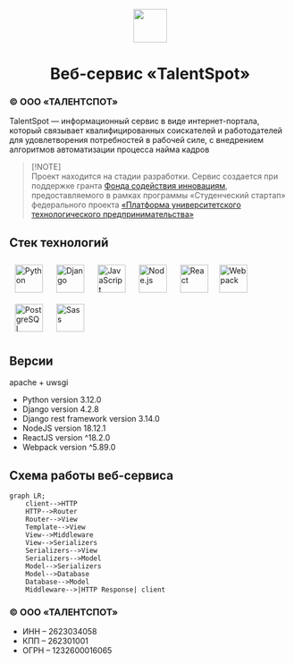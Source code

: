 <p align="center">
    <img src="templates/src/images/static/logo.png" alt=""
        width="60" align="center"
    /> 
    <h1 align="center">Веб-сервис «TalentSpot»</h1>
</p>

### © ООО «ТАЛЕНТСПОТ»

TalentSpot — информационный сервис в виде интернет-портала, который связывает квалифицированных соискателей и работодателей для удовлетворения потребностей в рабочей силе, с внедрением алгоритмов автоматизации процесса найма кадров

> [!NOTE]\
> Проект находится на стадии разработки. 
> Сервис создается  при поддержке гранта <a href="https://fasie.ru/">Фонда содействия инновациям</a>, предоставляемого 
> в рамках программы «Студенческий стартап» федерального проекта <a href="https://univertechpred.ru/">«Платформа университетского технологического предпринимательства»</a>


## Стек технологий


<div align="left">  
<a href="https://www.python.org/" target="_blank"><img style="margin: 10px" src="https://profilinator.rishav.dev/skills-assets/python-original.svg" alt="Python" height="50" /></a>
<a href="https://www.djangoproject.com/" target="_blank"><img style="margin: 10px" src="https://profilinator.rishav.dev/skills-assets/django-original.svg" alt="Django" height="50" /></a>
<a href="https://www.javascript.com/" target="_blank"><img style="margin: 10px" src="https://profilinator.rishav.dev/skills-assets/javascript-original.svg" alt="JavaScript" height="50" /></a>
<a href="https://nodejs.org/" target="_blank"><img style="margin: 10px" src="https://profilinator.rishav.dev/skills-assets/nodejs-original-wordmark.svg" alt="Node.js" height="50" /></a>
<a href="https://reactjs.org/" target="_blank"><img style="margin: 10px" src="https://profilinator.rishav.dev/skills-assets/react-original-wordmark.svg" alt="React" height="50"></a><a href="https://webpack.js.org/" target="_blank"><img style="margin: 10px" src="https://profilinator.rishav.dev/skills-assets/webpack-original.svg" alt="Webpack" height="50" /></a>
<a href="https://www.postgresql.org/" target="_blank"><img style="margin: 10px" src="https://profilinator.rishav.dev/skills-assets/postgresql-original-wordmark.svg" alt="PostgreSQL" height="50" /></a>
<a href="https://sass-lang.com/" target="_blank"><img style="margin: 10px" src="https://profilinator.rishav.dev/skills-assets/sass-original.svg" alt="Sass" height="50" /></a>  
</div>

## Версии 

apache + uwsgi

- Python version 3.12.0
- Django version 4.2.8
- Django rest framework version 3.14.0
- NodeJS version 18.12.1
- ReactJS version ^18.2.0
- Webpack version ^5.89.0

## Схема работы веб-сервиса

```mermaid
graph LR;
    client-->HTTP
    HTTP-->Router
    Router-->View
    Template-->View
    View-->Middleware
    View-->Serializers
    Serializers-->View
    Serializers-->Model
    Model-->Serializers
    Model-->Database
    Database-->Model
    Middleware-->|HTTP Response| client 
```

### © ООО «ТАЛЕНТСПОТ»

- ИНН – 2623034058
- КПП – 262301001
- ОГРН – 1232600016065
